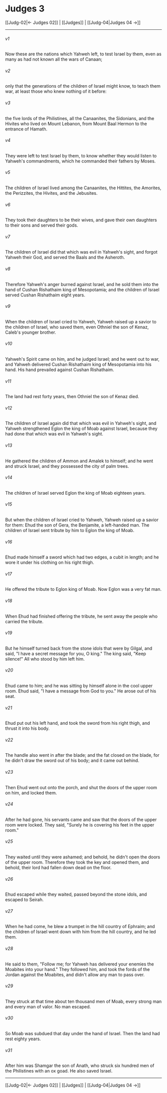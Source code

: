 # Judges 3

[[Judg-02|← Judges 02]] | [[Judges]] | [[Judg-04|Judges 04 →]]
***



###### v1 
Now these are the nations which Yahweh left, to test Israel by them, even as many as had not known all the wars of Canaan; 

###### v2 
only that the generations of the children of Israel might know, to teach them war, at least those who knew nothing of it before: 

###### v3 
the five lords of the Philistines, all the Canaanites, the Sidonians, and the Hivites who lived on Mount Lebanon, from Mount Baal Hermon to the entrance of Hamath. 

###### v4 
They were left to test Israel by them, to know whether they would listen to Yahweh's commandments, which he commanded their fathers by Moses. 

###### v5 
The children of Israel lived among the Canaanites, the Hittites, the Amorites, the Perizzites, the Hivites, and the Jebusites. 

###### v6 
They took their daughters to be their wives, and gave their own daughters to their sons and served their gods. 

###### v7 
The children of Israel did that which was evil in Yahweh's sight, and forgot Yahweh their God, and served the Baals and the Asheroth. 

###### v8 
Therefore Yahweh's anger burned against Israel, and he sold them into the hand of Cushan Rishathaim king of Mesopotamia; and the children of Israel served Cushan Rishathaim eight years. 

###### v9 
When the children of Israel cried to Yahweh, Yahweh raised up a savior to the children of Israel, who saved them, even Othniel the son of Kenaz, Caleb's younger brother. 

###### v10 
Yahweh's Spirit came on him, and he judged Israel; and he went out to war, and Yahweh delivered Cushan Rishathaim king of Mesopotamia into his hand. His hand prevailed against Cushan Rishathaim. 

###### v11 
The land had rest forty years, then Othniel the son of Kenaz died. 

###### v12 
The children of Israel again did that which was evil in Yahweh's sight, and Yahweh strengthened Eglon the king of Moab against Israel, because they had done that which was evil in Yahweh's sight. 

###### v13 
He gathered the children of Ammon and Amalek to himself; and he went and struck Israel, and they possessed the city of palm trees. 

###### v14 
The children of Israel served Eglon the king of Moab eighteen years. 

###### v15 
But when the children of Israel cried to Yahweh, Yahweh raised up a savior for them: Ehud the son of Gera, the Benjamite, a left-handed man. The children of Israel sent tribute by him to Eglon the king of Moab. 

###### v16 
Ehud made himself a sword which had two edges, a cubit in length; and he wore it under his clothing on his right thigh. 

###### v17 
He offered the tribute to Eglon king of Moab. Now Eglon was a very fat man. 

###### v18 
When Ehud had finished offering the tribute, he sent away the people who carried the tribute. 

###### v19 
But he himself turned back from the stone idols that were by Gilgal, and said, "I have a secret message for you, O king." The king said, "Keep silence!" All who stood by him left him. 

###### v20 
Ehud came to him; and he was sitting by himself alone in the cool upper room. Ehud said, "I have a message from God to you." He arose out of his seat. 

###### v21 
Ehud put out his left hand, and took the sword from his right thigh, and thrust it into his body. 

###### v22 
The handle also went in after the blade; and the fat closed on the blade, for he didn't draw the sword out of his body; and it came out behind. 

###### v23 
Then Ehud went out onto the porch, and shut the doors of the upper room on him, and locked them. 

###### v24 
After he had gone, his servants came and saw that the doors of the upper room were locked. They said, "Surely he is covering his feet in the upper room." 

###### v25 
They waited until they were ashamed; and behold, he didn't open the doors of the upper room. Therefore they took the key and opened them, and behold, their lord had fallen down dead on the floor. 

###### v26 
Ehud escaped while they waited, passed beyond the stone idols, and escaped to Seirah. 

###### v27 
When he had come, he blew a trumpet in the hill country of Ephraim; and the children of Israel went down with him from the hill country, and he led them. 

###### v28 
He said to them, "Follow me; for Yahweh has delivered your enemies the Moabites into your hand." They followed him, and took the fords of the Jordan against the Moabites, and didn't allow any man to pass over. 

###### v29 
They struck at that time about ten thousand men of Moab, every strong man and every man of valor. No man escaped. 

###### v30 
So Moab was subdued that day under the hand of Israel. Then the land had rest eighty years. 

###### v31 
After him was Shamgar the son of Anath, who struck six hundred men of the Philistines with an ox goad. He also saved Israel.

***
[[Judg-02|← Judges 02]] | [[Judges]] | [[Judg-04|Judges 04 →]]

